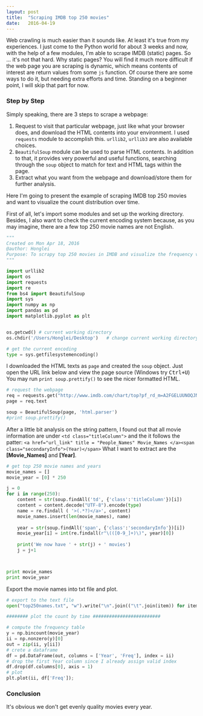 ```yaml
---
layout: post
title:  "Scraping IMDB top 250 movies"
date:   2016-04-19
---
```


<span class="dropcap">W</span>eb crawling is much easier than it sounds like. At least it's true from my experiences. I just come to the Python world for about 3 weeks and now, with the help of a few modules, I'm able to scrape IMDB (static) pages. So ... it's not that hard. Why static pages? You will find it much more difficult if the web page you are scraping is dynamic, which means contents of interest are return values from some `js` function.  Of course there are some ways to do it, but needing extra efforts and time.  Standing on a beginner point, I will skip that part for now. 

### Step by Step
Simply speaking, there are 3 steps to scrape a webpage:

 1. Request to visit that particular webpage, just like what your browser does, and download the HTML contents into your environment. I used `requests` module to accomplish this. `urllib2`, `urllib3` are also available choices.
 2.  `BeautifulSoup` module can be used to parse HTML contents.  In addition to that, it provides very powerful and useful functions, searching through the `soup` object to match for text and HTML tags within the page.
 3. Extract what you want from the webpage and download/store them for further analysis.

Here I'm going to present the example of scraping IMDB top 250 movies and want to visualize the count distribution over time.

First of all, let's import some modules and set up the working directory. Besides, I also want to check the current encoding system because, as you may imagine, there are a few top 250 movie names are not English.

```python
"""
Created on Mon Apr 18, 2016
@author: Honglei
Purpose: To scrapy top 250 movies in IMDB and visualize the frequency varying time
"""

import urllib2
import os
import requests
import re
from bs4 import BeautifulSoup
import sys
import numpy as np
import pandas as pd
import matplotlib.pyplot as plt


os.getcwd() # current working directory
os.chdir('/Users/Honglei/Desktop')   # change current working directory

# get the current encoding
type = sys.getfilesystemencoding()
```
I downloaded the HTML texts as `page` and created the `soup` object. Just open the URL link below and view the page source (Windows try <kbd>Ctrl+U</kbd>) You may run  `print soup.prettify()` to see the nicer formatted HTML.

```python
# request the webpage
req = requests.get("http://www.imdb.com/chart/top?pf_rd_m=A2FGELUUNOQJNL&pf_rd_p=2417962742&pf_rd_r=0M85G1V8JHW928EHBETF&pf_rd_s=right-4&pf_rd_t=15506&pf_rd_i=moviemeter&ref_=chtmvm_ql_3")
page = req.text

soup = BeautifulSoup(page, 'html.parser')
#print soup.prettify()
```
After a little bit analysis on the string pattern, I found out that all movie information are under `<td class="titleColumn">` and the  it follows the patter:
`<a href="url_link" title = "People_Names" Movie_Names </a><span class="secondaryInfo">(Year)</span>`
What I want to extract are the **[Movie_Names]** and **[Year]**.

```python
# get top 250 movie names and years
movie_names = []
movie_year = [0] * 250

j = 0
for i in range(250):
    content = str(soup.findAll('td', {'class':'titleColumn'})[i])
    content = content.decode("UTF-8").encode(type)
    name = re.findall ( '>(.*?)</a>', content)
    movie_names.insert(len(movie_names), name)
    
    year = str(soup.findAll('span', {'class':'secondaryInfo'})[i])
    movie_year[i] = int(re.findall(r"\(([0-9_]+)\)", year)[0])
    
    print('We now have ' + str(j) + ' movies') 
    j = j+1



print movie_names
print movie_year
``` 

Export the movie names into txt file and plot.
```python
# export to the text file
open("top250names.txt", "w").write("\n".join(("\t".join(item)) for item in movie_names))

######## plot the count by time #########################

# compute the frequency table
y = np.bincount(movie_year)
ii = np.nonzero(y)[0]
out = zip(ii, y[ii])
# crete a dataframe
df = pd.DataFrame(out, columns = ['Year', 'Freq'], index = ii)
# drop the first Year column since I already assign valid index
df.drop(df.columns[0], axis = 1)
# plot
plt.plot(ii, df['Freq']);
```

### Conclusion
It's obvious we don't get evenly quality movies every year. 
